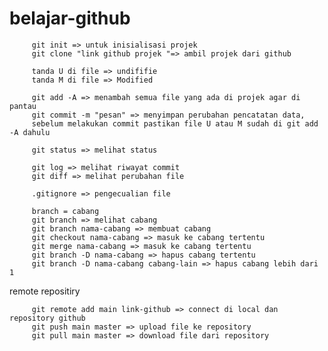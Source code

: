 # belajar-github

         git init => untuk inisialisasi projek
         git clone "link github projek "=> ambil projek dari github

         tanda U di file => undififie
         tanda M di file => Modified

         git add -A => menambah semua file yang ada di projek agar di pantau
         git commit -m "pesan" => menyimpan perubahan pencatatan data,
         sebelum melakukan commit pastikan file U atau M sudah di git add -A dahulu

         git status => melihat status

         git log => melihat riwayat commit
         git diff => melihat perubahan file

         .gitignore => pengecualian file

         branch = cabang
         git branch => melihat cabang
         git branch nama-cabang => membuat cabang
         git checkout nama-cabang => masuk ke cabang tertentu
         git merge nama-cabang => masuk ke cabang tertentu
         git branch -D nama-cabang => hapus cabang tertentu
         git branch -D nama-cabang cabang-lain => hapus cabang lebih dari 1

remote repositiry

         git remote add main link-github => connect di local dan repository github
         git push main master => upload file ke repository
         git pull main master => download file dari repository

